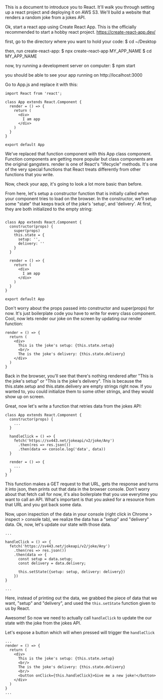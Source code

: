 This is a document to introduce you to React. It'll walk you through setting up a react project and deploying it on AWS S3.
We'll build a website that renders a random joke from a jokes API.



Ok, start a react app using Create React App. This is the officially recommended to start a hobby react project.
https://create-react-app.dev/


first, go to the directory where you want to hold your code:
$ cd ~/Desktop

then, run create-react-app:
$ npx create-react-app MY_APP_NAME
$ cd MY_APP_NAME


now, try running a development server on computer:
$ npm start


you should be able to see your app running on http://localhost:3000


Go to App.js and replace it with this:

```
import React from 'react';

class App extends React.Component {
  render = () => {
    return (
      <div>
        I am app
      </div>
    )
  }
}

export default App
```
We've replaced that function component with this App class component. Function components are getting more popular but class components are the original gangsters.
render is one of React's "lifecycle" methods. It's one of the very special functions that React treats differently from other functions that you write.

Now, check your app, it's going to look a lot more basic than before.

From here, let's setup a constructor function that is initially called when your component tries to load on the browser.
In the constructor, we'll setup some "state" that keeps track of the joke's 'setup', and 'delivery'. At first, they are both initialized to the empty string:
```import React from 'react';

class App extends React.Component {
  constructor(props) {
    super(props)
    this.state = {
      setup: '',
      delivery: ''
    }
  }
  
  render = () => {
    return (
      <div>
        I am app
      </div>
    )
  }
}

export default App
```
Don't worry about the props passed into constructor and super(props) for now. It's just boilerplate code you have to write for every class component.
Cool, now lets render our joke on the screen by updating our render function:
```
render = () => {
  return (
    <div>
      This is the joke's setup: {this.state.setup}
      <br/>
      The is the joke's delivery: {this.state.delivery}
    </div>
  )
}
```

Back in the browser, you'll see that there's nothing rendered after "This is the joke's setup" or "This is the joke's delivery".
This is because the this.state.setup and this.state.delivery are empty strings right now. If you wanted to, you could initialize them to some other strings,
and they would show up on screen.

Great, now let's write a function that retries data from the jokes API:


```
class App extends React.Component {
  constructor(props) {
    ...
  }

  handleClick = () => {
    fetch('https://sv443.net/jokeapi/v2/joke/Any')
      .then(res => res.json())
      .then(data => console.log('data', data))
  }
  
  render = () => {
    ...
  }
}
```

This function makes a GET request to that URL, gets the response and turns it into json, then prints out that data in the browser console.
Don't worry about that fetch call for now, it's also boilerplate that you use everytime you want to call an API.
What's important is that you asked for a resource from that URL and you got back some data. 

Now, upon inspection of the data in your console (right click in Chrome > inspect > console tab), we realize the data has a "setup" and "delivery" data.
Ok, now, let's update our state with those data.

```
...

handleClick = () => {
  fetch('https://sv443.net/jokeapi/v2/joke/Any')
    .then(res => res.json())
    .then(data => {
      const setup = data.setup;
      const delivery = data.delivery;

      this.setState({setup: setup, delivery: delivery})
    })
}

...
```

Here, instead of printing out the data, we grabbed the piece of data that we want, "setup" and "delivery", and used the `this.setState` function given to us by React.


Awesome! So now we need to actually call `handleClick` to update the our state with the joke from the jokes API.

Let's expose a button which will when pressed will trigger the `handleClick`

```
...
render = () => {
  return (
    <div>
      This is the joke's setup: {this.state.setup}
      <br/>
      The is the joke's delivery: {this.state.delivery}
      <br/>
      <button onClick={this.handleClick}>Give me a new joke!</button>
    </div>
  )
}
...
```




